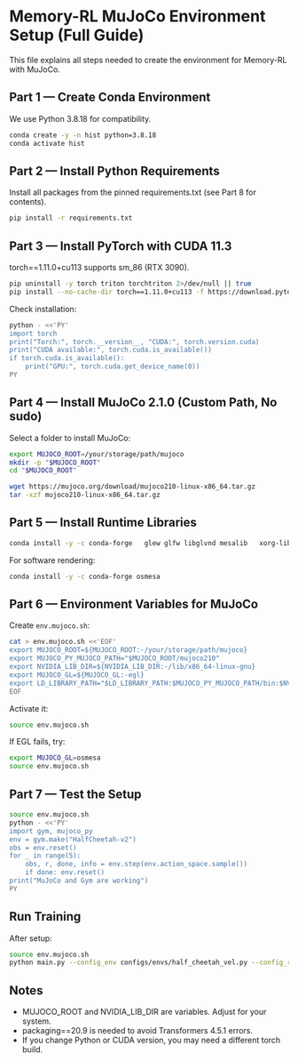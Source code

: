 # Memory-RL MuJoCo Environment Setup (Full Guide)

This file explains all steps needed to create the environment for Memory-RL with MuJoCo.

## Part 1 — Create Conda Environment

We use Python 3.8.18 for compatibility.

```bash
conda create -y -n hist python=3.8.18
conda activate hist
```

## Part 2 — Install Python Requirements

Install all packages from the pinned requirements.txt (see Part 8 for contents).

```bash
pip install -r requirements.txt
```

## Part 3 — Install PyTorch with CUDA 11.3

torch==1.11.0+cu113 supports sm_86 (RTX 3090).

```bash
pip uninstall -y torch triton torchtriton 2>/dev/null || true
pip install --no-cache-dir torch==1.11.0+cu113 -f https://download.pytorch.org/whl/torch_stable.html
```

Check installation:

```bash
python - <<'PY'
import torch
print("Torch:", torch.__version__, "CUDA:", torch.version.cuda)
print("CUDA available:", torch.cuda.is_available())
if torch.cuda.is_available():
    print("GPU:", torch.cuda.get_device_name(0))
PY
```

## Part 4 — Install MuJoCo 2.1.0 (Custom Path, No sudo)

Select a folder to install MuJoCo:

```bash
export MUJOCO_ROOT=/your/storage/path/mujoco
mkdir -p "$MUJOCO_ROOT"
cd "$MUJOCO_ROOT"

wget https://mujoco.org/download/mujoco210-linux-x86_64.tar.gz
tar -xzf mujoco210-linux-x86_64.tar.gz
```

## Part 5 — Install Runtime Libraries

```bash
conda install -y -c conda-forge   glew glfw libglvnd mesalib   xorg-libx11 xorg-libxau xorg-libxdmcp xorg-libxext xorg-libxrender   xorg-libxrandr xorg-libxinerama xorg-libxcursor xorg-libxi
```

For software rendering:

```bash
conda install -y -c conda-forge osmesa
```

## Part 6 — Environment Variables for MuJoCo

Create `env.mujoco.sh`:

```bash
cat > env.mujoco.sh <<'EOF'
export MUJOCO_ROOT=${MUJOCO_ROOT:-/your/storage/path/mujoco}
export MUJOCO_PY_MUJOCO_PATH="$MUJOCO_ROOT/mujoco210"
export NVIDIA_LIB_DIR=${NVIDIA_LIB_DIR:-/lib/x86_64-linux-gnu}
export MUJOCO_GL=${MUJOCO_GL:-egl}
export LD_LIBRARY_PATH="$LD_LIBRARY_PATH:$MUJOCO_PY_MUJOCO_PATH/bin:$NVIDIA_LIB_DIR"
EOF
```

Activate it:

```bash
source env.mujoco.sh
```

If EGL fails, try:

```bash
export MUJOCO_GL=osmesa
source env.mujoco.sh
```

## Part 7 — Test the Setup

```bash
source env.mujoco.sh
python - <<'PY'
import gym, mujoco_py
env = gym.make("HalfCheetah-v2")
obs = env.reset()
for _ in range(5):
    obs, r, done, info = env.step(env.action_space.sample())
    if done: env.reset()
print("MuJoCo and Gym are working")
PY
```

## Run Training

After setup:

```bash
source env.mujoco.sh
python main.py --config_env configs/envs/half_cheetah_vel.py --config_rl configs/rl/sac_default.py --train_episodes 15000 --config_seq configs/seq_models/hist_default.py --config_seq.sampled_seq_len -1 --seed 0 --device 0 --run_name test
```

## Notes

- MUJOCO_ROOT and NVIDIA_LIB_DIR are variables. Adjust for your system.
- packaging==20.9 is needed to avoid Transformers 4.5.1 errors.
- If you change Python or CUDA version, you may need a different torch build.
